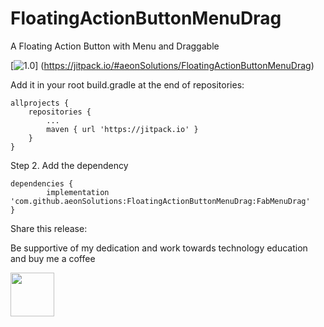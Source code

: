 # FloatingActionButtonMenuDrag
 A Floating Action Button with Menu and Draggable 

[![1.0](https://jitpack.io/v/aeonSolutions/FloatingActionButtonMenuDrag.svg)]
(https://jitpack.io/#aeonSolutions/FloatingActionButtonMenuDrag)


Add it in your root build.gradle at the end of repositories:

	allprojects {
		repositories {
			...
			maven { url 'https://jitpack.io' }
		}
	}
Step 2. Add the dependency

	dependencies {
	        implementation 'com.github.aeonSolutions:FloatingActionButtonMenuDrag:FabMenuDrag'
	}
	
Share this release:


Be supportive of my dedication and work towards technology education and buy me a coffee



<img src="https://www.buymeacoffee.com/migueltomas" data-canonical-src="https://cdn.buymeacoffee.com/buttons/v2/default-yellow.pngg" height="70" />

